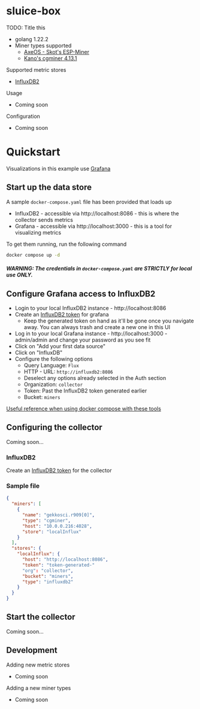 # sluice-box

TODO: Title this
* golang 1.22.2
* Miner types supported
  * [AxeOS - Skot's ESP-Miner](https://github.com/skot/ESP-Miner?tab=readme-ov-file#axeos-api)
  * [Kano's cgminer 4.13.1](https://github.com/kanoi/cgminer)

Supported metric stores
* [InfluxDB2](https://docs.influxdata.com/influxdb/v2/install/?t=Docker)

Usage
* Coming soon

Configuration
* Coming soon

# Quickstart

Visualizations in this example use [Grafana](https://grafana.com/docs/grafana/latest/setup-grafana/installation/docker/#use-bind-mounts)

## Start up the data store

A sample `docker-compose.yaml` file has been provided that loads up
* InfluxDB2 - accessible via http://localhost:8086 - this is where the collector sends metrics
* Grafana - accessible via http://localhost:3000 - this is a tool for visualizing metrics

To get them running, run the following command
```sh
docker compose up -d
```

##### WARNING: The credentials in `docker-compose.yaml` are STRICTLY for local use ONLY.

## Configure Grafana access to InfluxDB2

* Login to your local InfluxDB2 instance - http://localhost:8086
* Create an [InfluxDB2 token](https://docs.influxdata.com/influxdb/v2/admin/tokens/create-token/) for grafana
  * Keep the generated token on hand as it'll be gone once you navigate away. You can always trash and create a new one in this UI
* Log in to your local Grafana instance - http://localhost:3000 - admin/admin and change your password as you see fit
* Click on "Add your first data source"
* Click on "InfluxDB"
* Configure the following options
  * Query Language: `Flux`
  * HTTP - URL: `http://influxdb2:8086`
  * Deselect any options already selected in the Auth section
  * Organization: `collector`
  * Token: Past the InfluxDB2 token generated earlier
  * Bucket: `miners`

[Useful reference when using docker compose with these tools](https://community.grafana.com/t/connection-refused-error-reading-buckets/71749/18)

## Configuring the collector

Coming soon...

### InfluxDB2

Create an [InfluxDB2 token](https://docs.influxdata.com/influxdb/v2/admin/tokens/create-token/) for the collector

### Sample file

```json
{
  "miners": [
    {
      "name": "gekkosci.r909[0]",
      "type": "cgminer",
      "host": "10.0.0.216:4028",
      "store": "localInflux"
    }
  ],
  "stores": {
    "localInflux": {
      "host": "http://localhost:8086",
      "token": "token-generated-"
      "org": "collector",
      "bucket": "miners",
      "type": "influxdb2"
    }
  }
}

```

## Start the collector

Coming soon...

## Development

Adding new metric stores
* Coming soon

Adding a new miner types
* Coming soon
